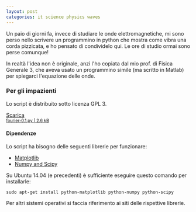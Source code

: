 ```yaml
---
layout: post
categories: it science physics waves
---
```


Un paio di giorni fa, invece di studiare le onde elettromagnetiche,
mi sono perso nello scrivere un programmino in python che mostra come vibra una corda pizzicata,
e ho pensato di condividelo qui. Le ore di studio ormai sono perse comunque!

In realtà l'idea non è originale, anzi l'ho copiata dal mio prof. di
Fisica Generale 3, che aveva usato un programmino simile (ma scritto in Matlab)
per spiegarci l'equazione delle onde.

### Per gli impazienti

Lo script è distribuito sotto licenza GPL 3.

<a href="{{ site.url }}/downloads/fourier-0.1.py" class="button">Scarica<br/>
<small>fourier-0.1.py | 2.6 kB</small></a>

#### Dipendenze

Lo script ha bisogno delle seguenti librerie per funzionare:

 * [Matplotlib](http://matplotlib.org/)
 * [Numpy and Scipy](http://www.scipy.org/)

Su Ubuntu 14.04 (e precedenti) è sufficiente eseguire questo comando per installarle:

    sudo apt-get install python-matplotlib python-numpy python-scipy

Per altri sistemi operativi si faccia riferimento ai siti delle rispettive librerie.
